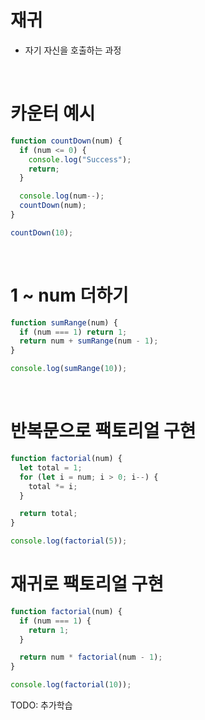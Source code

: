# 재귀

- 자기 자신을 호출하는 과정

<br/>

# 카운터 예시

```js
function countDown(num) {
  if (num <= 0) {
    console.log("Success");
    return;
  }

  console.log(num--);
  countDown(num);
}

countDown(10);
```

<br/>

# 1 ~ num 더하기

```js
function sumRange(num) {
  if (num === 1) return 1;
  return num + sumRange(num - 1);
}

console.log(sumRange(10));
```

<br/>

# 반복문으로 팩토리얼 구현

```js
function factorial(num) {
  let total = 1;
  for (let i = num; i > 0; i--) {
    total *= i;
  }

  return total;
}

console.log(factorial(5));
```

# 재귀로 팩토리얼 구현

```js
function factorial(num) {
  if (num === 1) {
    return 1;
  }

  return num * factorial(num - 1);
}

console.log(factorial(10));
```

TODO: 추가학습
